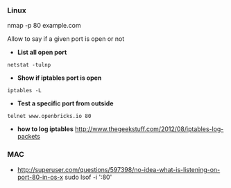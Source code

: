 ### Linux

nmap -p 80 example.com

Allow to say if a given port is open or not

* **List all open port**
```
netstat -tulnp
```
* **Show if iptables port is open**
```
iptables -L
```
* **Test a specific port from outside**
```
telnet www.openbricks.io 80
```

* **how to log iptables**
http://www.thegeekstuff.com/2012/08/iptables-log-packets


### MAC 

* http://superuser.com/questions/597398/no-idea-what-is-listening-on-port-80-in-os-x
sudo lsof -i ':80'